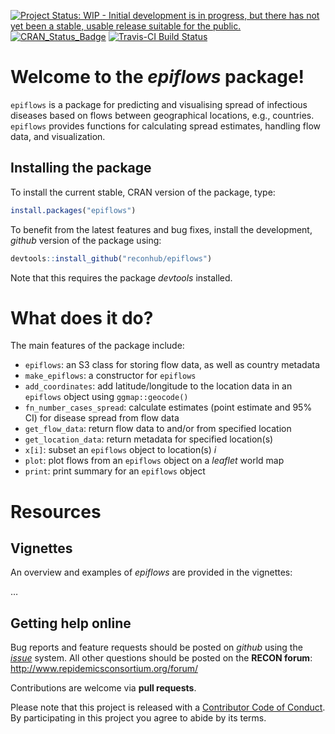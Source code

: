 
[![Project Status: WIP - Initial development is in progress, but there
has not yet been a stable, usable release suitable for the
public.](http://www.repostatus.org/badges/latest/wip.svg)](http://www.repostatus.org/#wip)
[![CRAN\_Status\_Badge](http://www.r-pkg.org/badges/version/epiflows)](https://cran.r-project.org/package=epiflows)
[![Travis-CI Build
Status](https://travis-ci.org/reconhub/epiflows.svg?branch=master)](https://travis-ci.org/reconhub/epiflows)

# Welcome to the *epiflows* package\!

`epiflows` is a package for predicting and visualising spread of
infectious diseases based on flows between geographical locations, e.g.,
countries. `epiflows` provides functions for calculating spread
estimates, handling flow data, and visualization.

## Installing the package

To install the current stable, CRAN version of the package, type:

``` r
install.packages("epiflows")
```

To benefit from the latest features and bug fixes, install the
development, *github* version of the package using:

``` r
devtools::install_github("reconhub/epiflows")
```

Note that this requires the package *devtools* installed.

# What does it do?

The main features of the package include:

  - `epiflows`: an S3 class for storing flow data, as well as country
    metadata
  - `make_epiflows`: a constructor for `epiflows`
  - `add_coordinates`: add latitude/longitude to the location data in an
    `epiflows` object using `ggmap::geocode()`
  - `fn_number_cases_spread`: calculate estimates (point estimate and
    95% CI) for disease spread from flow data
  - `get_flow_data`: return flow data to and/or from specified location
  - `get_location_data`: return metadata for specified location(s)
  - `x[i]`: subset an `epiflows` object to location(s) *i*
  - `plot`: plot flows from an `epiflows` object on a *leaflet* world
    map
  - `print`: print summary for an `epiflows` object

# Resources

## Vignettes

An overview and examples of *epiflows* are provided in the vignettes:

…

## Getting help online

Bug reports and feature requests should be posted on *github* using the
[*issue*](http://github.com/reconhub/epiflows/issues) system. All other
questions should be posted on the **RECON forum**: <br>
<http://www.repidemicsconsortium.org/forum/>

Contributions are welcome via **pull requests**.

Please note that this project is released with a [Contributor Code of
Conduct](CONDUCT.md). By participating in this project you agree to
abide by its terms.
